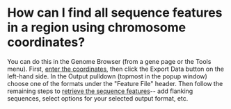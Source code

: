 # How can I find all sequence features in a region using chromosome coordinates?
<!-- pombase_categories: Genome Browser,Querying/Searching,Sequence Retrieval -->

You can do this in the Genome Browser (from a gene page or the Tools
menu). First, [enter the
coordinates](/faq/how-can-i-display-sequence-region-using-sequence-coordinates-genome-browser),
then click the Export Data button on the left-hand side. In the Output
pulldown (topmost in the popup window) choose one of the formats under
the "Feature File" header. Then follow the remaining steps to [retrieve
the sequence
features](/faq/how-can-i-retrieve-sequence-region-using-sequence-coordinates)--
add flanking sequences, select options for your selected output format,
etc.

